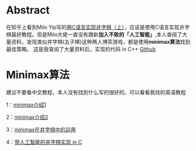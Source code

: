 # Abstract
在知乎上看到Milo Yip写的[用C语言实现井字棋（上）](https://zhuanlan.zhihu.com/p/39581573)，应该是使用C语言实现井字棋最好教程。但是Milo大佬一直没有跟新**加入不败的「人工智能」**,本人查阅了大量资料，发现类似井字棋(五子棋)这种两人博弈游戏，都是使用**minimax算法**找到最佳策略。
这是我查阅了大量资料后，实现的代码 in C++   [Github](https://github.com/peanwang/Tic-Tac-Toe)

# Minimax算法
建议不要看中文教程，本人没有找到什么写的很好的。可以看看我找的英语教程

1：[minimax介绍1](https://www.geeksforgeeks.org/minimax-algorithm-in-game-theory-set-1-introduction/)

2：[minimax介绍2](https://www.geeksforgeeks.org/minimax-algorithm-in-game-theory-set-2-evaluation-function/)

3：[minimax在井字棋中的运用](https://www.geeksforgeeks.org/minimax-algorithm-in-game-theory-set-3-tic-tac-toe-ai-finding-optimal-move/)

4：[带人工智能的井字棋实现 in C](https://codereview.stackexchange.com/questions/183594/simple-tic-tac-toe-with-minimax-algorithm)
